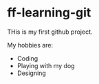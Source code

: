 # ff-learning-git

THis is my first github project.

My hobbies are:
* Coding
* Playing with my dog
* Designing